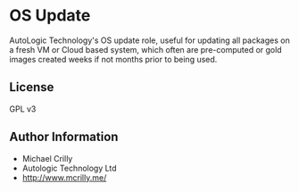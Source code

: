 OS Update
=========

AutoLogic Technology's OS update role, useful for updating all packages on a fresh VM or Cloud based system, which often are pre-computed or gold images created weeks if not months prior to being used.

License
-------

GPL v3

Author Information
------------------

- Michael Crilly
- Autologic Technology Ltd
- http://www.mcrilly.me/
